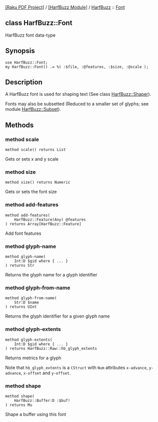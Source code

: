 [[Raku PDF Project]](https://pdf-raku.github.io)
 / [[HarfBuzz Module]](https://pdf-raku.github.io/HarfBuzz-raku)
 / [HarfBuzz](https://pdf-raku.github.io/HarfBuzz-raku/HarfBuzz)
 :: [Font](https://pdf-raku.github.io/HarfBuzz-raku/HarfBuzz/Font)

class HarfBuzz::Font
--------------------

HarfBuzz font data-type

Synopsis
--------

    use HarfBuzz::Font;
    my HarfBuzz::Font() .= %( :$file, :@features, :$size, :@scale );

Description
-----------

A HarfBuzz font is used for shaping text (See class [HarfBuzz::Shaper](https://pdf-raku.github.io/HarfBuzz-raku/HarfBuzz/Shaper)).

Fonts may also be subsetted (Reduced to a smaller set of glyphs; see module [HarfBuzz::Subset](https://pdf-raku.github.io/HarfBuzz-Subset-raku/HarfBuzz/Subset)).

Methods
-------

### method scale

```perl6
method scale() returns List
```

Gets or sets x and y scale

### method size

```perl6
method size() returns Numeric
```

Gets or sets the font size

### method add-features

```perl6
method add-features(
    HarfBuzz::Feature(Any) @features
) returns Array[HarfBuzz::Feature]
```

Add font features

### method glyph-name

```perl6
method glyph-name(
    Int:D $gid where { ... }
) returns Str
```

Returns the glyph name for a glyph identifier

### method glyph-from-name

```perl6
method glyph-from-name(
    Str:D $name
) returns UInt
```

Returns the glyph identifier for a given glyph name

### method glyph-extents

```perl6
method glyph-extents(
    Int:D $gid where { ... }
) returns HarfBuzz::Raw::hb_glyph_extents
```

Returns metrics for a glyph

Note that `hb_glyph_extents` is a `CStruct` with `Num` attributes `x-advance`, `y-advance`, `x-offset` and `y-offset`.

### method shape

```perl6
method shape(
    HarfBuzz::Buffer:D :$buf!
) returns Mu
```

Shape a buffer using this font

